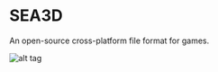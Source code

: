SEA3D
=====

An open-source cross-platform file format for games.

![alt tag](https://sea3d.googlecode.com/svn/tags/SEA3D-Top-BlackClean3.jpg)